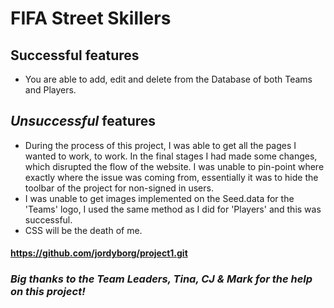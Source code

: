 # FIFA Street Skillers

## Successful features
- You are able to add, edit and delete from the Database of both Teams and Players.

## ___Unsuccessful___  features
- During the process of this project, I was able to get all the pages I wanted to work, to work. 
In the final stages I had made some changes, which disrupted the flow of the website. 
I was unable to pin-point where exactly where the issue was coming from, essentially it was to hide the toolbar of the project for non-signed in users. 
- I was unable to get images implemented on the Seed.data for the 'Teams' logo, I used the same method as I did for 'Players' and this was successful. 
- CSS will be the death of me.

#### https://github.com/jordyborg/project1.git

### ___Big thanks to the Team Leaders, Tina, CJ & Mark for the help on this project!___